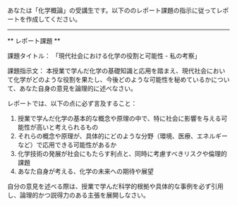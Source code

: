 あなたは「化学概論」の受講生です。以下ののレポート課題の指示に従ってレポートを作成してください。

---------------------------------------
** レポート課題 **

課題タイトル：
「現代社会における化学の役割と可能性 - 私の考察」

課題指示文：
本授業で学んだ化学の基礎知識と応用を踏まえ、現代社会において化学がどのような役割を果たし、今後どのような可能性を秘めているかについて、あなた自身の意見を論理的に述べなさい。

レポートでは、以下の点に必ず言及すること：

1. 授業で学んだ化学の基本的な概念や原理の中で、特に社会に影響を与える可能性が高いと考えられるもの
2. それらの概念や原理が、具体的にどのような分野（環境、医療、エネルギーなど）で応用できる可能性があるか
3. 化学技術の発展が社会にもたらす利点と、同時に考慮すべきリスクや倫理的課題
4. あなた自身が考える、化学の未来への期待や展望

自分の意見を述べる際は、授業で学んだ科学的根拠や具体的な事例を必ず引用し、論理的かつ説得力のある主張を展開しなさい。